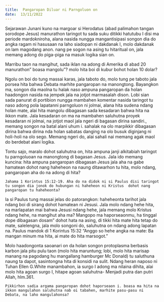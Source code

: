 ```yaml
---
title:  Pangaropan Diluar ni Parngoluon on
date:  13/11/2022
---
```


Sejarawan Junani kuno  na margoar si Herodatus (abad palimahon tangan sorodope Jesus) manurathon taringot tu sada suku ditikki hatutubu I disi ma periode mardokniroha, alana nasida nungga mangantisipasi songon dia do angka ragam ni hasusaan na laho siadopan ni dakdanak I, molo dakdanak on lam magodang anon. nang  pe sogon na asing tu hitaritual on, jala memang adong do piga-piga na masuk logika sian on.

Marribu taon na mangihut, sada iklan na adong di Amerika di abad 20 manurathon” boasa mangolu”? molo hita boi di kubur bohot holan 10 dolar?

Ngolu on boi do tung  massai karas, jala taboto do, molo tung pe taboto jala porsea hita bahwa Debata marhite pangaropan na manongtong. Bayangkon ma, songon dia maolna tu halak naso ampuna pangaropan da holan  haadongon  nasida na jempek jala na jotjot marmasalah dison. Lobi sian sada panurat  di portibion nungga mambahen komentar nasida taringot tu naso adong pola lapatanni parngoluon ni jolmai, alana hita sudena ndang  holan mate, alai hita mangolu dibagasan  sada kesadaran bahwa hita na ikkon mate. Jala kesadaran on ma na mambahen saluhutna proyek kesadaran ni jolmai, na jotjot maol jala ngeri di bagasan dirina sandiri., memang songon na batal alani  uhum i. sahalak na olo marpikkir dibagasan dirina bahwa dirina nda holan sabatas danging na olo busuk diginjang ni holi-holi na olo sego. Memang ngeri do, alai sahali nai memang  agak maol do berdebat alani logika.

Tontu sajo, maralo dohot saluhutna on, hita ampuna janji alkitabiah  taringot tu parngoluoan na manongtong di bagasan Jesus. Jala ido memang  kuncina: hita ampuna pangaropan dibagasan Jesus jala aha na gabe hamatean dohot  nang  haheheon na naung ditawarhon tu hita, molo ndang, pangaropan aha do na adong di hita?

`Jahama 1 Korintus 15:12-19. Aha do na didok ni si Paulus disi taringot tu songon dia jonok do hubungan ni haheheon ni Kristus  dohot nang pangaropan tu haheheonta?`

Ia si Paulus tung  massai jelas do patorangkon: haheheonta tarihot jala ndang boi di sirang dohot hamatean ni Jesusi. Jala molo ndang hehe hita, na marlapatan mai bahwa Jesusi ndang hehe, jala memang  molo Kristus  ndang hehe, na mangihut aha ma? Mangopo ma haporseaonmu, ha tinggal dope dibagasan dosam” dohot hata na asing, di tikki hita mate hita tetap do mate, salelengna, jala molo songoni do, saluhutna on  ndang  adong  lapatan na. Paulus mandok di 1 Korintus 15:32 “Anggo so hehe angka na mate: Ba mangan minum ma hita, ai mate do hita marsogot.”

Molo haadongonta saoanari on da holan songon  protoplasma berbasis karbon jala pitu pulu taon (molo hita maruntung; lobi, molo  hita marisap manang na pagodang hu mangallang hamburger Mc Donald) tu saluthuna naung ta dapot, sasintongna hita di konsidi na sulit. Ndang heran naposo ni Tuhan Ellen G.White manambahon, ia surgo I adong ma nilaina dihita, alai molo hita agoan  surgo I, hitape agoan  saluhutna- Menjadi putra dan putri Allah, hlm.361.

`Pikkirhon sadia argama pangaropan dohot haporseaon i. boasa ma hita na ikkon mangulahon saluhutna nab oi tabahen, marhite pasu-pasu ni Debata, na laho mangulahonsa?`